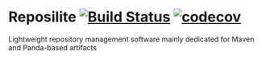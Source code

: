 # Reposilite [![Build Status](https://travis-ci.org/panda-lang/Reposilite.svg?branch=master)](https://travis-ci.org/panda-lang/Reposilite) [![codecov](https://codecov.io/gh/Panda-Programming-Language/Reposilite/branch/master/graph/badge.svg)](https://codecov.io/gh/Panda-Programming-Language/Reposilite)

Lightweight repository management software mainly dedicated for Maven and Panda-based artifacts
